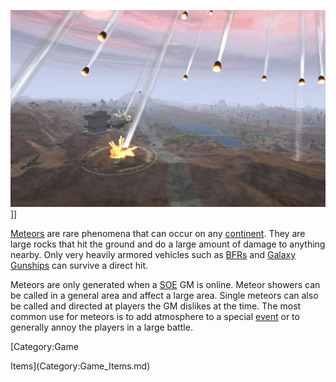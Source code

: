 ![](../images/Meteor.jpg "fig:Meteor.jpg")\]\]

[Meteors](Meteor.md) are rare phenomena that can occur on any
[continent](../locations/Continent.md). They are large rocks that hit the ground
and do a large amount of damage to anything nearby. Only very heavily armored
vehicles such as [BFRs](../vehicles/BattleFrame_Robotics.md) and
[Galaxy Gunships](../vehicles/Galaxy_Gunship.md) can survive a direct hit.

Meteors are only generated when a [SOE](../etc/Sony_Online_Entertainment.md) GM
is online. Meteor showers can be called in a general area and affect a large
area. Single meteors can also be called and directed at players the GM dislikes
at the time. The most common use for meteors is to add atmosphere to a special
[event](../etc/Events.md) or to generally annoy the players in a large battle.

<!--[Category:Weather](Category:Weather.md)--> [Category:Game

Items](Category:Game_Items.md)
